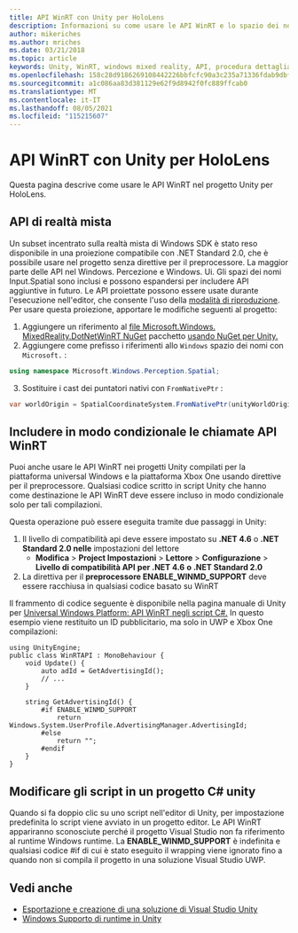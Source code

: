 ```yaml
---
title: API WinRT con Unity per HoloLens
description: Informazioni su come usare le API WinRT e lo spazio dei nomi Windows nei progetti di realtà mista Unity per HoloLens.
author: mikeriches
ms.author: mriches
ms.date: 03/21/2018
ms.topic: article
keywords: Unity, WinRT, windows mixed reality, API, procedura dettagliata, visore VR di realtà mista, visore VR di realtà mista windows, visore VR di realtà virtuale, API di realtà mista
ms.openlocfilehash: 158c28d9186269108442226bbfcfc90a3c235a71336fdab9dbf9eadc21a309a1
ms.sourcegitcommit: a1c086aa83d381129e62f9d8942f0fc889ffcab0
ms.translationtype: MT
ms.contentlocale: it-IT
ms.lasthandoff: 08/05/2021
ms.locfileid: "115215607"
---
```

# <a name="winrt-apis-with-unity-for-hololens"></a>API WinRT con Unity per HoloLens

Questa pagina descrive come usare le API WinRT nel progetto Unity per HoloLens.

## <a name="mixed-reality-apis"></a>API di realtà mista

Un subset incentrato sulla realtà mista di Windows SDK è stato reso disponibile in una proiezione compatibile con .NET Standard 2.0, che è possibile usare nel progetto senza direttive per il preprocessore. La maggior parte delle API nel Windows. Percezione e Windows. Ui. Gli spazi dei nomi Input.Spatial sono inclusi e possono espandersi per includere API aggiuntive in futuro. Le API proiettate possono essere usate durante l'esecuzione nell'editor, che consente l'uso della [modalità di riproduzione](/windows/mixed-reality/unity-play-mode). Per usare questa proiezione, apportare le modifiche seguenti al progetto:

1) Aggiungere un riferimento al [file Microsoft.Windows. MixedReality.DotNetWinRT NuGet](https://www.nuget.org/packages/Microsoft.Windows.MixedReality.DotNetWinRT) pacchetto [usando NuGet per Unity.](https://github.com/GlitchEnzo/NuGetForUnity)
2) Aggiungere come prefisso i riferimenti allo `Windows` spazio dei nomi con `Microsoft.` :
```cs
using namespace Microsoft.Windows.Perception.Spatial;
```
3) Sostituire i cast dei puntatori nativi con `FromNativePtr` :
```cs
var worldOrigin = SpatialCoordinateSystem.FromNativePtr(unityWorldOriginPtr);
```

## <a name="conditionally-include-winrt-api-calls"></a>Includere in modo condizionale le chiamate API WinRT

Puoi anche usare le API WinRT nei progetti Unity compilati per la piattaforma universal Windows e la piattaforma Xbox One usando direttive per il preprocessore. Qualsiasi codice scritto in script Unity che hanno come destinazione le API WinRT deve essere incluso in modo condizionale solo per tali compilazioni. 

Questa operazione può essere eseguita tramite due passaggi in Unity:
1) Il livello di compatibilità api deve essere impostato su **.NET 4.6** o **.NET Standard 2.0 nelle** impostazioni del lettore
    - **Modifica**  >  **Project Impostazioni**  >  **Lettore**  >  **Configurazione**  >  **Livello di compatibilità API** **per .NET 4.6** **o .NET Standard 2.0**
2) La direttiva per il **preprocessore ENABLE_WINMD_SUPPORT** deve essere racchiusa in qualsiasi codice basato su WinRT

Il frammento di codice seguente è disponibile nella pagina manuale di Unity per [Universal Windows Platform: API WinRT negli script C#.](https://docs.unity3d.com/Manual/windowsstore-scripts.html) In questo esempio viene restituito un ID pubblicitario, ma solo in UWP e Xbox One compilazioni:

```
using UnityEngine;
public class WinRTAPI : MonoBehaviour {
    void Update() {
        auto adId = GetAdvertisingId();
        // ...
    }

    string GetAdvertisingId() {
        #if ENABLE_WINMD_SUPPORT
            return Windows.System.UserProfile.AdvertisingManager.AdvertisingId;
        #else
            return "";
        #endif
    }
}
```

## <a name="edit-your-scripts-in-a-unity-c-project"></a>Modificare gli script in un progetto C# unity

Quando si fa doppio clic su uno script nell'editor di Unity, per impostazione predefinita lo script viene avviato in un progetto editor. Le API WinRT appariranno sconosciute perché il progetto Visual Studio non fa riferimento al runtime Windows runtime. La **ENABLE_WINMD_SUPPORT** è indefinita  e qualsiasi codice #if di cui è stato eseguito il wrapping viene ignorato fino a quando non si compila il progetto in una soluzione Visual Studio UWP.

## <a name="see-also"></a>Vedi anche
* [Esportazione e creazione di una soluzione di Visual Studio Unity](exporting-and-building-a-unity-visual-studio-solution.md)
* [Windows Supporto di runtime in Unity](https://docs.unity3d.com/Manual/IL2CPP-WindowsRuntimeSupport.html)
